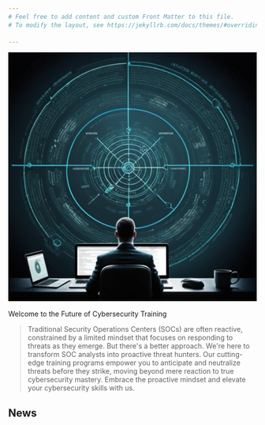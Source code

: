 ```yaml
---
# Feel free to add content and custom Front Matter to this file.
# To modify the layout, see https://jekyllrb.com/docs/themes/#overriding-theme-defaults

---
```


![Threat Hunting Banner](docs/assets/images/threat_hunting.png)


Welcome to the Future of Cybersecurity Training

> Traditional Security Operations Centers (SOCs) are often reactive, constrained by a limited mindset that focuses on responding to threats as they emerge. But there's a better approach. We're here to transform SOC analysts into proactive threat hunters. Our cutting-edge training programs empower you to anticipate and neutralize threats before they strike, moving beyond mere reaction to true cybersecurity mastery. Embrace the proactive mindset and elevate your cybersecurity skills with us. 

## News